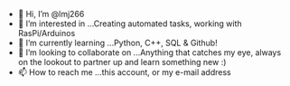 - 👋 Hi, I’m @lmj266
- 👀 I’m interested in ...Creating automated tasks, working with RasPi/Arduinos
- 🌱 I’m currently learning ...Python, C++, SQL & Github! 
- 💞️ I’m looking to collaborate on ...Anything that catches my eye, always on the lookout to partner up and learn something new :)
- 📫 How to reach me ...this account, or my e-mail address

<!---
lmj266/lmj266 is a ✨ special ✨ repository because its `README.md` (this file) appears on your GitHub profile.
You can click the Preview link to take a look at your changes.
--->

